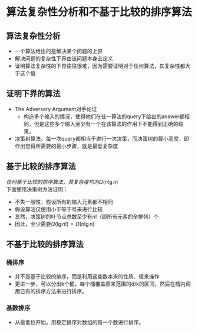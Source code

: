 # 算法复杂性分析和不基于比较的排序算法
## 算法复杂性分析
+ 一个算法给出的是解决某个问题的上界
+ 解决问题的复杂性下界由该问题本身去定义
+ 证明算法复杂性的下界往往很难，因为需要证明对于任何算法，其复杂性都大于这个值

## 证明下界的算法
+ The Adversary Argument对手论证
  + 构造多个输入的情况，使得他们在任一算法的query下给出的answer都相同，但是这些多个输入至少有一个在该算法的作用下不能得到正确的结果。
+ 决策树算法。每一次query都相当于进行一次决策，而决策树的最小高度，即作出觉得所需要的最小步骤，就是最低复杂度

## 基于比较的排序算法
$任何基于比较的排序算法，其复杂度均为\Omega (n\lg n)$  
下面使用决策树方法证明：  
+ 不失一般性，假设所有的输入元素都不相同
+ 假设算法仅使用小于等于号来进行比较
+ 显然，决策树的叶节点总数至少有$n!$（即所有元素的全排列）个
+ 因此，至少需要$\Omega(\lg n!)=\Omega(n\lg n)$

## 不基于比较的排序算法
### 桶排序
+ 并不是基于比较的排序，而是利用这些数本来的性质、值来操作
+ 更进一步，可以分出k个桶，每个桶覆盖原来范围的d/k的区间，然后在桶内调用已有的排序方法来进行排序。
  
### 基数排序
+ 从最低位开始，用稳定排序对数组的每一个数进行排序。